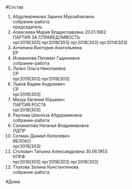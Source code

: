 #Состав  
1. Абдулкеримова Зарина Мурзабековна  
    собрание-работа  
    председатель  
2. Алексеева Мария Владиславовна 20.01.1982  
    ПАРТИЯ ЗА СПРАВЕДЛИВОСТЬ  
    прг2019[303] прг2018[303] прг2016[303] прг2014[303]  
3. Антипина Виктория Анатольевна  
    ЕР  
4. Исмаилова Патимат Гаджиевна  
    собрание-работа  
5. Лапко Ольга Николаевна  
    СР  
    прг2019[303] прг2018[303]  
6. Львов Вадим Андреевич  
    СР  
    прг2019[303]  
7. Мазур Евгений Юрьевич  
    ПАРТИЯ РОСТА  
    прг2019[303]  
8. Раупова Шахноза Абдураимовна  
    собрание-работа  
9. Саламатова Наталья Владимировна  
    ЛДПР  
10. Сотман Даниил Копелевич  
    ЯБЛОКО  
    прг2019[303]  
11. Столович Татьяна Александровна 30.06.1953  
    КПРФ  
    прг2019[303] прг2018[303] прг2016[303]  
12. Тлатова Залина Константинова  
    собрание-работа  
  
#Дома  
